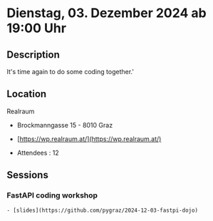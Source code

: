 # Dienstag, 03. Dezember 2024 ab 19:00 Uhr

## Description

It's time again to do some coding together.'

## Location

Realraum

- Brockmanngasse 15  - 8010 Graz 
- [https://wp.realraum.at/](https://wp.realraum.at/)

- Attendees : 12

## Sessions 

### FastAPI coding workshop 

    - [slides](https://github.com/pygraz/2024-12-03-fastpi-dojo) 

